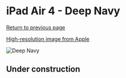 # iPad Air 4 - Deep Navy

[Return to previous page](/ipad_pro2)

[High-resolution image from Apple](https://store.storeimages.cdn-apple.com/8756/as-images.apple.com/is/MH073?wid=4500&hei=4500&fmt=png)

<div style="width: 500px"><img src="/almost_uncompressed/MH073.webp" alt="Deep Navy"></div>

## Under construction
